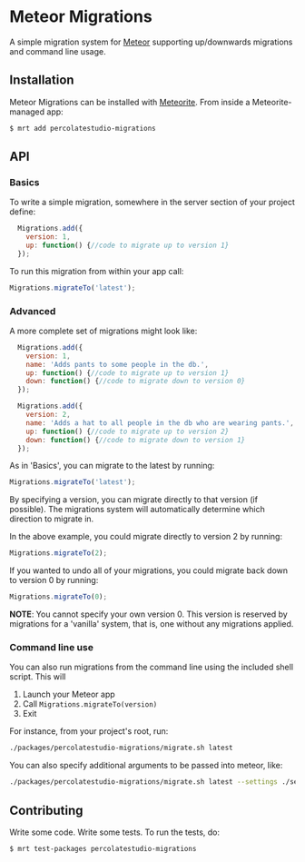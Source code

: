 # Meteor Migrations

A simple migration system for [Meteor](http://meteor.com) supporting up/downwards migrations and command line usage.

## Installation

Meteor Migrations can be installed with [Meteorite](https://github.com/oortcloud/meteorite/). From inside a Meteorite-managed app:

``` sh
$ mrt add percolatestudio-migrations
```

## API

### Basics

To write a simple migration, somewhere in the server section of your project define:

``` javascript
  Migrations.add({
    version: 1,
    up: function() {//code to migrate up to version 1}
  });
```

To run this migration from within your app call:

``` javascript
Migrations.migrateTo('latest');
```

### Advanced

A more complete set of migrations might look like:

``` javascript
  Migrations.add({
    version: 1,
    name: 'Adds pants to some people in the db.',
    up: function() {//code to migrate up to version 1}
    down: function() {//code to migrate down to version 0}
  });

  Migrations.add({
    version: 2,
    name: 'Adds a hat to all people in the db who are wearing pants.',
    up: function() {//code to migrate up to version 2}
    down: function() {//code to migrate down to version 1}
  });
```

As in 'Basics', you can migrate to the latest by running:

``` javascript
Migrations.migrateTo('latest');
```

By specifying a version, you can migrate directly to that version (if possible). The migrations system will automatically determine which direction to migrate in.

In the above example, you could migrate directly to version 2 by running:

``` javascript
Migrations.migrateTo(2);
```

If you wanted to undo all of your migrations, you could migrate back down to version 0 by running:

``` javascript
Migrations.migrateTo(0);
```

**NOTE**: You cannot specify your own version 0. This version is reserved by migrations for a 'vanilla' system, that is, one without any migrations applied.

### Command line use

You can also run migrations from the command line using the included shell script. This will 

1. Launch your Meteor app
2. Call `Migrations.migrateTo(version)`
3. Exit

For instance, from your project's root, run:

``` sh
./packages/percolatestudio-migrations/migrate.sh latest
```

You can also specify additional arguments to be passed into meteor, like:

``` sh
./packages/percolatestudio-migrations/migrate.sh latest --settings ./setting.json
```

## Contributing

Write some code. Write some tests. To run the tests, do:

``` sh
$ mrt test-packages percolatestudio-migrations
```